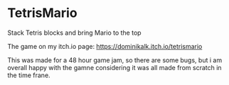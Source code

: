 # TetrisMario
Stack Tetris blocks and bring Mario to the top

The game on my itch.io page: https://dominikalk.itch.io/tetrismario

This was made for a 48 hour game jam, so there are some bugs, but i am overall happy with the gamne considering it was all made from scratch in the time frane.
